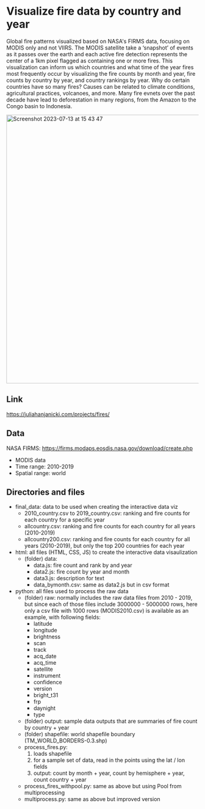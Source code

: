 # Visualize fire data by country and year

Global fire patterns visualized based on NASA's FIRMS data, focusing on MODIS only and not VIIRS. The MODIS satellite take a ‘snapshot’ of events as it passes over the earth and each active fire detection represents the center of a 1km pixel flagged as containing one or more fires. This visualization can inform us which countries and what time of the year fires most frequently occur by visualizing the fire counts by month and year, fire counts by country by year, and country rankings by year. Why do certain countries have so many fires? Causes can be related to climate conditions, agricultural practices, volcanoes, and more. Many fire evnets over the past decade have lead to deforestation in many regions, from the Amazon to the Congo basin to Indonesia.

<img width="703" alt="Screenshot 2023-07-13 at 15 43 47" src="https://github.com/jhjanicki/FIRMS_data_process_viz/assets/6565011/99bb6106-d578-4e3f-9e06-92be6ba5a539">


## Link
https://juliahanjanicki.com/projects/fires/

## Data
NASA FIRMS: https://firms.modaps.eosdis.nasa.gov/download/create.php
- MODIS data
- Time range: 2010-2019
- Spatial range: world

## Directories and files
- final_data: data to be used when creating the interactive data viz
  - 2010_country.csv to 2019_country.csv: ranking and fire counts for each country for a specific year
  - allcountry.csv: ranking and fire counts for each country for all years (2010-2019)
  - allcountry200.csv: ranking and fire counts for each country for all years (2010-2019), but only the top 200 countries for each year
- html: all files (HTML, CSS, JS) to create the interactive data visaulization
  - (folder) data:
     - data.js: fire count and rank by and year
     - data2.js: fire count by year and month
     - data3.js: description for text
     - data_bymonth.csv: same as data2.js but in csv format
- python: all files used to process the raw data
  - (folder) raw: normally includes the raw data files from 2010 - 2019, but since each of those files include 3000000 - 5000000 rows, here only a csv file with 1000 rows (MODIS2010.csv) is available as an example, with following fields:
    - latitude
    - longitude
    - brightness
    - scan
    - track
    - acq_date
    - acq_time
    - satellite
    - instrument
    - confidence
    - version
    - bright_t31
    - frp
    - daynight
    - type 
  - (folder) output: sample data outputs that are summaries of fire count by country + year
  - (folder) shapefile: world shapefile boundary (TM_WORLD_BORDERS-0.3.shp)
  - process_fires.py:
    1. loads shapefile
    2. for a sample set of data, read in the points using the lat / lon fields
    3. output: count by month + year, count by hemisphere + year, count country + year
  - process_fires_withpool.py: same as above but using Pool from multiprocessing
  - multiprocess.py: same as above but improved version


